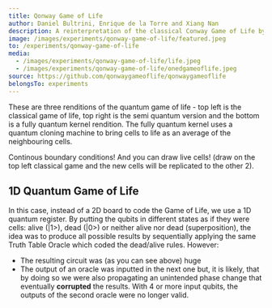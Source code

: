 ```yaml
---
title: Qonway Game of Life
author: Daniel Bultrini, Enrique de la Torre and Xiang Nan
description: A reinterpretation of the classical Conway Game of Life by incorporating quantum physics to the rules and speeding up new state generation.
image: /images/experiments/qonway-game-of-life/featured.jpeg
to: /experiments/qonway-game-of-life
media:
  - /images/experiments/qonway-game-of-life/life.jpeg
  - /images/experiments/qonway-game-of-life/onedgameoflife.jpeg
source: https://github.com/qonwaygameoflife/qonwaygameoflife
belongsTo: experiments
---
```

These are three renditions of the quantum game of life - top left is the classical game of life, top right is the semi quantum version
and the bottom is a fully quantum kernel rendition. The fully quantum kernel uses a quantum cloning machine to bring cells to life as an average of the neighbouring cells.

Continous boundary conditions! And you can draw live cells! (draw on the top left classical game and the new cells will be replicated to the other 2).

## 1D Quantum Game of Life

In this case, instead of a 2D board to code the Game of Life, we use a 1D quantum register. By putting the qubits in different states as if they were cells: alive (|1>), dead (|0>) or neither alive nor dead (superposition), the idea was to produce all possible results by sequentially applying the same Truth Table Oracle which coded the dead/alive rules. However:
* The resulting circuit was (as you can see above) huge
* The output of an oracle was inputted in the next one but, it is likely, that by doing so we were also propagating an unintended phase change that eventually **corrupted** the results. With 4 or more input qubits, the outputs of the second oracle were no longer valid.